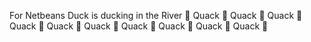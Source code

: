 For Netbeans 
Duck is ducking in the River 🦆 Quack 🦆 Quack 🦆 Quack 🦆 Quack 🦆 Quack 🦆 Quack 🦆 Quack 🦆 Quack 🦆 Quack 🦆 Quack 🦆 
